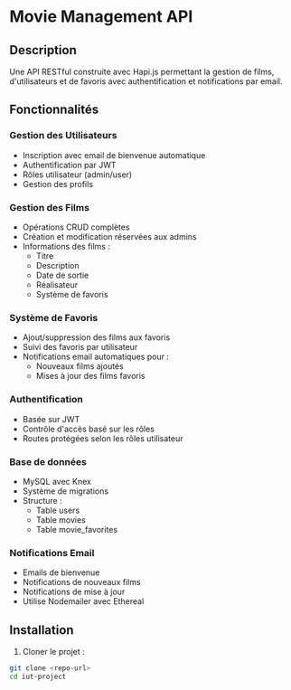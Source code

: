 # Movie Management API

## Description
Une API RESTful construite avec Hapi.js permettant la gestion de films, d'utilisateurs et de favoris avec authentification et notifications par email.

## Fonctionnalités

### Gestion des Utilisateurs
- Inscription avec email de bienvenue automatique
- Authentification par JWT
- Rôles utilisateur (admin/user)
- Gestion des profils

### Gestion des Films
- Opérations CRUD complètes
- Création et modification réservées aux admins
- Informations des films :
  - Titre
  - Description
  - Date de sortie
  - Réalisateur
  - Système de favoris

### Système de Favoris
- Ajout/suppression des films aux favoris
- Suivi des favoris par utilisateur
- Notifications email automatiques pour :
  - Nouveaux films ajoutés
  - Mises à jour des films favoris

### Authentification
- Basée sur JWT
- Contrôle d'accès basé sur les rôles
- Routes protégées selon les rôles utilisateur

### Base de données
- MySQL avec Knex
- Système de migrations
- Structure :
  - Table users
  - Table movies
  - Table movie_favorites

### Notifications Email
- Emails de bienvenue
- Notifications de nouveaux films
- Notifications de mise à jour
- Utilise Nodemailer avec Ethereal

## Installation

1. Cloner le projet :
```bash
git clone <repo-url>
cd iut-project
